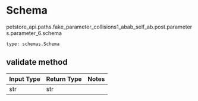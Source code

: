 # Schema
petstore_api.paths.fake_parameter_collisions1_abab_self_ab.post.parameters.parameter_6.schema
```
type: schemas.Schema
```

## validate method
Input Type | Return Type | Notes
------------ | ------------- | -------------
str | str |
